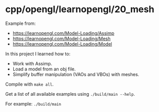 # cpp/opengl/learnopengl/20_mesh

Example from:
- https://learnopengl.com/Model-Loading/Assimp
- https://learnopengl.com/Model-Loading/Mesh
- https://learnopengl.com/Model-Loading/Model

In this project I learned how to:
- Work with Assimp.
- Load a model from an obj file.
- Simplify buffer manipulation (VAOs and VBOs) with meshes.

Compile with `make all`.

Get a list of all available examples using `./build/main --help`.

For example: `./build/main`
